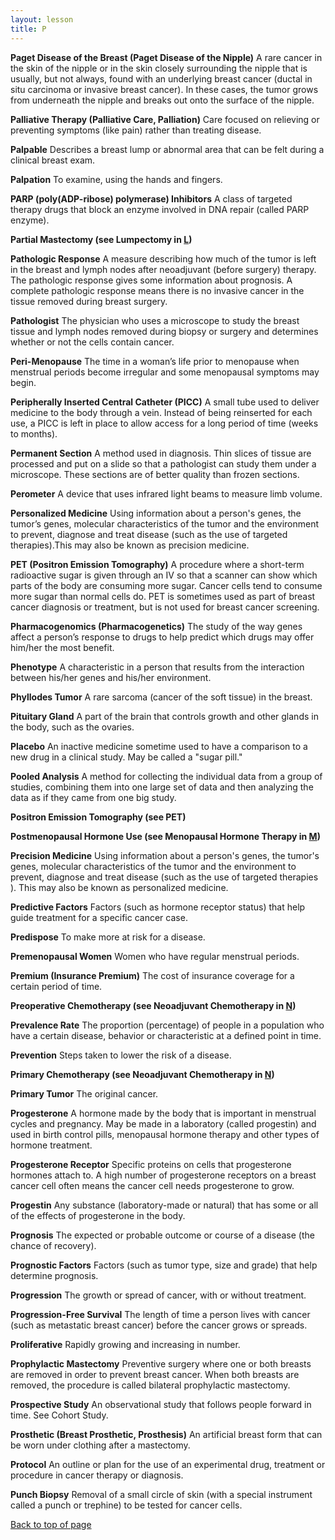 ```yaml
---
layout: lesson
title: P
---
```


<a name="top"></a>

**Paget Disease of the Breast (Paget Disease of the Nipple)** 
A rare cancer in the skin of the nipple or in the skin closely surrounding the nipple that is usually, but not always, found with an underlying breast cancer (ductal in situ carcinoma or invasive breast cancer). In these cases, the tumor grows from underneath the nipple and breaks out onto the surface of the nipple.

**Palliative Therapy (Palliative Care, Palliation)** 
Care focused on relieving or preventing symptoms (like pain) rather than treating disease.

**Palpable** 
Describes a breast lump or abnormal area that can be felt during a clinical breast exam.

**Palpation** 
To examine, using the hands and fingers.

**PARP (poly(ADP-ribose) polymerase) Inhibitors** 
A class of targeted therapy drugs that block an enzyme involved in DNA repair (called PARP enzyme).

**Partial Mastectomy (see Lumpectomy in [L](/{{page.root}}/myhthelperEduContent/L/index.html))** 

**Pathologic Response** 
A measure describing how much of the tumor is left in the breast and lymph nodes after neoadjuvant (before surgery) therapy. The pathologic response gives some information about prognosis. A complete pathologic response means there is no invasive cancer in the tissue removed during breast surgery.

**Pathologist** 
The physician who uses a microscope to study the breast tissue and lymph nodes removed during biopsy or surgery and determines whether or not the cells contain cancer.
 
**Peri-Menopause** 
The time in a woman’s life prior to menopause when menstrual periods become irregular and some menopausal symptoms may begin.

**Peripherally Inserted Central Catheter (PICC)** 
A small tube used to deliver medicine to the body through a vein. Instead of being reinserted for each use, a PICC is left in place to allow access for a long period of time (weeks to months).

**Permanent Section** 
A method used in diagnosis. Thin slices of tissue are processed and put on a slide so that a pathologist can study them under a microscope. These sections are of better quality than frozen sections.

**Perometer** 
A device that uses infrared light beams to measure limb volume.

**Personalized Medicine** 
Using information about a person's genes, the tumor’s genes, molecular characteristics of the tumor and the environment to prevent, diagnose and treat disease (such as the use of targeted therapies).This may also be known as precision medicine.

**PET (Positron Emission Tomography)** 
A procedure where a short-term radioactive sugar is given through an IV so that a scanner can show which parts of the body are consuming more sugar. Cancer cells tend to consume more sugar than normal cells do. PET is sometimes used as part of breast cancer diagnosis or treatment, but is not used for breast cancer screening.

**Pharmacogenomics (Pharmacogenetics)** 
The study of the way genes affect a person’s response to drugs to help predict which drugs may offer him/her the most benefit.

**Phenotype** 
A characteristic in a person that results from the interaction between his/her genes and his/her environment.

**Phyllodes Tumor** 
A rare sarcoma (cancer of the soft tissue) in the breast.

**Pituitary Gland** 
A part of the brain that controls growth and other glands in the body, such as the ovaries.
 
**Placebo** 
An inactive medicine sometime used to have a comparison to a new drug in a clinical study. May be called a "sugar pill."

**Pooled Analysis** 
A method for collecting the individual data from a group of studies, combining them into one large set of data and then analyzing the data as if they came from one big study.

**Positron Emission Tomography (see PET)** 

**Postmenopausal Hormone Use (see Menopausal Hormone Therapy in [M](/{{page.root}}/myhthelperEduContent/M/index.html))** 

**Precision Medicine** 
Using information about a person's genes, the tumor's genes, molecular characteristics of the tumor and the environment to prevent, diagnose and treat disease (such as the use of targeted therapies ). This may also be known as personalized medicine.

**Predictive Factors** 
Factors (such as hormone receptor status) that help guide treatment for a specific cancer case.

**Predispose** 
To make more at risk for a disease.

**Premenopausal  Women** 
Women who have regular menstrual periods.

**Premium (Insurance Premium)** 
The cost of insurance coverage for a certain period of time.

**Preoperative Chemotherapy (see Neoadjuvant Chemotherapy in [N](/{{page.root}}/myhthelperEduContent/N/index.html))** 

**Prevalence Rate** 
The proportion (percentage) of people in a population who have a certain disease, behavior or characteristic at a defined point in time.

**Prevention** 
Steps taken to lower the risk of a disease.

**Primary Chemotherapy (see Neoadjuvant Chemotherapy in [N](/{{page.root}}/myhthelperEduContent/N/index.html))** 

**Primary Tumor** 
The original cancer.
 
**Progesterone** 
A hormone made by the body that is important in menstrual cycles and pregnancy. May be made in a laboratory (called progestin) and used in birth control pills, menopausal hormone therapy and other types of hormone treatment.

**Progesterone Receptor** 
Specific proteins on cells that progesterone hormones attach to. A high number of progesterone receptors on a breast cancer cell often means the cancer cell needs progesterone to grow.

**Progestin** 
Any substance (laboratory-made or natural) that has some or all of the effects of progesterone in the body.

**Prognosis** 
The expected or probable outcome or course of a disease (the chance of recovery).

**Prognostic Factors** 
Factors (such as tumor type, size and grade) that help determine prognosis.

**Progression** 
The growth or spread of cancer, with or without treatment.

**Progression-Free Survival** 
The length of time a person lives with cancer (such as metastatic breast cancer) before the cancer grows or spreads.

**Proliferative** 
Rapidly growing and increasing in number.

**Prophylactic Mastectomy** 
Preventive surgery where one or both breasts are removed in order to prevent breast cancer. When both breasts are removed, the procedure is called bilateral prophylactic mastectomy.

**Prospective Study** 
An observational study that follows people forward in time. See Cohort Study.

**Prosthetic (Breast Prosthetic, Prosthesis)** 
An artificial breast form that can be worn under clothing after a mastectomy.
 
**Protocol** 
An outline or plan for the use of an experimental drug, treatment or procedure in cancer therapy or diagnosis.

**Punch Biopsy** 
Removal of a small circle of skin (with a special instrument called a punch or trephine) to be tested for cancer cells.

<a href="#top">Back to top of page</a>
